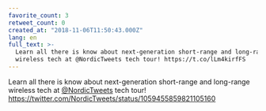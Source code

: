 ```yaml
---
favorite_count: 3
retweet_count: 0
created_at: "2018-11-06T11:50:43.000Z"
lang: en
full_text: >-
  Learn all there is know about next-generation short-range and long-range
  wireless tech at @NordicTweets tech tour! https://t.co/lLm4kirfFS
---
```


Learn all there is know about next-generation short-range and long-range
wireless tech at [@NordicTweets](https://twitter.com/NordicTweets) tech tour!
<https://twitter.com/NordicTweets/status/1059455859821105160>

